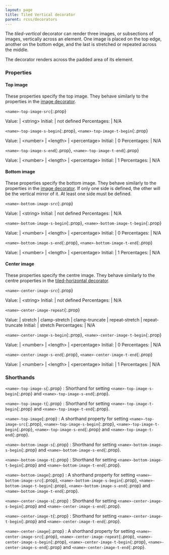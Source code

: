 ```yaml
---
layout: page
title: Tiled Vertical decorator
parent: rcss/decorators
---
```


The _tiled-vertical_ decorator can render three images, or subsections of images, vertically across an element. One image is placed on the top edge, another on the bottom edge, and the last is stretched or repeated across the middle.

The decorator renders across the padded area of its element.

### Properties

#### Top image

These properties specify the top image. They behave similarly to the properties in the [image decorator](image.html).

`<name>-top-image-src`{:.prop}

Value: | \<string\>
Initial: | not defined
Percentages: | N/A

`<name>-top-image-s-begin`{:.prop}, `<name>-top-image-t-begin`{:.prop}

Value: | \<number\> \| \<length\> \| \<percentage\>
Initial: | 0
Percentages: | N/A

`<name>-top-image-s-end`{:.prop}, `<name>-top-image-t-end`{:.prop}

Value: | \<number\> \| \<length\> \| \<percentage\>
Initial: | 1
Percentages: | N/A

#### Bottom image

These properties specify the bottom image. They behave similarly to the properties in the [image decorator](image.html). If only one side is defined, the other will be the vertical mirror of it. At least one side must be defined.

`<name>-bottom-image-src`{:.prop}

Value: | \<string\>
Initial: | not defined
Percentages: | N/A

`<name>-bottom-image-s-begin`{:.prop}, `<name>-bottom-image-t-begin`{:.prop}

Value: | \<number\> \| \<length\> \| \<percentage\>
Initial: | 0
Percentages: | N/A

`<name>-bottom-image-s-end`{:.prop}, `<name>-bottom-image-t-end`{:.prop}

Value: | \<number\> \| \<length\> \| \<percentage\>
Initial: | 1
Percentages: | N/A

#### Center image

These properties specify the centre image. They behave similarly to the centre properties in the [tiled-horizontal decorator](tiled_horizontal.html).

`<name>-center-image-src`{:.prop}

Value: | \<string\>
Initial: | not defined
Percentages: | N/A

`<name>-center-image-repeat`{:.prop}

Value: | stretch \| clamp-stretch \| clamp-truncate \| repeat-stretch \| repeat-truncate
Initial: | stretch
Percentages: | N/A

`<name>-center-image-s-begin`{:.prop}, `<name>-center-image-t-begin`{:.prop}

Value: | \<number\> \| \<length\> \| \<percentage\>
Initial: | 0
Percentages: | N/A

`<name>-center-image-s-end`{:.prop}, `<name>-center-image-t-end`{:.prop}

Value: | \<number\> \| \<length\> \| \<percentage\>
Initial: | 1
Percentages: | N/A


### Shorthands

`<name>-top-image-s`{:.prop}
: Shorthand for setting `<name>-top-image-s-begin`{:.prop} and `<name>-top-image-s-end`{:.prop}.

`<name>-top-image-t`{:.prop}
: Shorthand for setting `<name>-top-image-t-begin`{:.prop} and `<name>-top-image-t-end`{:.prop}.

`<name>-top-image`{:.prop}
: A shorthand property for setting `<name>-top-image-src`{:.prop}, `<name>-top-image-s-begin`{:.prop}, `<name>-top-image-t-begin`{:.prop}, `<name>-top-image-s-end`{:.prop} and `<name>-top-image-t-end`{:.prop}.

`<name>-bottom-image-s`{:.prop}
: Shorthand for setting `<name>-bottom-image-s-begin`{:.prop} and `<name>-bottom-image-s-end`{:.prop}.

`<name>-bottom-image-t`{:.prop}
: Shorthand for setting `<name>-bottom-image-t-begin`{:.prop} and `<name>-bottom-image-t-end`{:.prop}.

`<name>-bottom-image`{:.prop}
: A shorthand property for setting `<name>-bottom-image-src`{:.prop}, `<name>-bottom-image-s-begin`{:.prop}, `<name>-bottom-image-t-begin`{:.prop}, `<name>-bottom-image-s-end`{:.prop} and `<name>-bottom-image-t-end`{:.prop}.

`<name>-center-image-s`{:.prop}
: Shorthand for setting `<name>-center-image-s-begin`{:.prop} and `<name>-center-image-s-end`{:.prop}.

`<name>-center-image-t`{:.prop}
: Shorthand for setting `<name>-center-image-t-begin`{:.prop} and `<name>-center-image-t-end`{:.prop}.

`<name>-center-image`{:.prop}
: A shorthand property for setting `<name>-center-image-src`{:.prop}, `<name>-center-image-repeat`{:.prop}, `<name>-center-image-s-begin`{:.prop}, `<name>-center-image-t-begin`{:.prop}, `<name>-center-image-s-end`{:.prop} and `<name>-center-image-t-end`{:.prop}.


